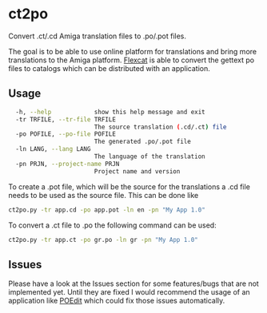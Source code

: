 # ct2po
Convert .ct/.cd Amiga translation files to .po/.pot files.

The goal is to be able to use online platform for translations and bring more translations to the Amiga platform. [Flexcat](https://github.com/adtools/flexcat) is able to convert the gettext po files to catalogs which can be distributed with an application.

## Usage

```bash
  -h, --help            show this help message and exit
  -tr TRFILE, --tr-file TRFILE
                        The source translation (.cd/.ct) file
  -po POFILE, --po-file POFILE
                        The generated .po/.pot file
  -ln LANG, --lang LANG
                        The language of the translation
  -pn PRJN, --project-name PRJN
                        Project name and version
```

To create a .pot file, which will be the source for the translations a .cd  file needs to be used as the source file. This can be done like
```bash
ct2po.py -tr app.cd -po app.pot -ln en -pn "My App 1.0"
```

To convert a .ct file to .po the following command can be used:
```bash
ct2po.py -tr app.ct -po gr.po -ln gr -pn "My App 1.0"
```

## Issues

Please have a look at the Issues section for some features/bugs that are not implemented yet. Until they are fixed I would recommend the usage of an application like [POEdit](https://poedit.net/) which could fix those issues automatically.